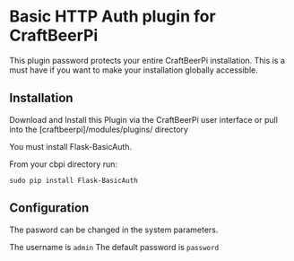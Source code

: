# Basic HTTP Auth plugin for CraftBeerPi

This plugin password protects your entire CraftBeerPi installation. This is a must have if you want to make your installation globally accessible.

## Installation

Download and Install this Plugin via the CraftBeerPi user interface
or pull into the [craftbeerpi]/modules/plugins/ directory

You must install Flask-BasicAuth.

From your cbpi directory run:

`sudo pip install Flask-BasicAuth`

## Configuration

The pasword can be changed in the system parameters.

The username is `admin`
The default password is `password`
